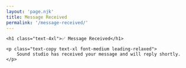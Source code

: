 ```yaml
---
layout: 'page.njk'
title: Message Received
permalink: '/message-received/'
---
```

<div class="text-center mt-16">

    <h1 class="text-4xl">✅ Message Received</h1>

    <p class="text-copy text-xl font-medium leading-relaxed">
        Sound studio has received your message and will reply shortly.
    </p>
</div>